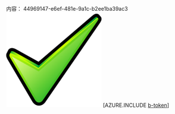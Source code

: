 内容： 44969147-e6ef-481e-9a1c-b2ee1ba39ac3![图像](700a2934-2531-43be-b590-ced15dc2b700.png)
[AZURE.INCLUDE [b-token](41854416-d011-43bf-a3ef-f573e0fddd8b.md)]
